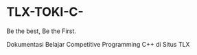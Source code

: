 # TLX-TOKI-C-

Be the best, Be the First.

Dokumentasi Belajar Competitive Programming C++ di Situs TLX
